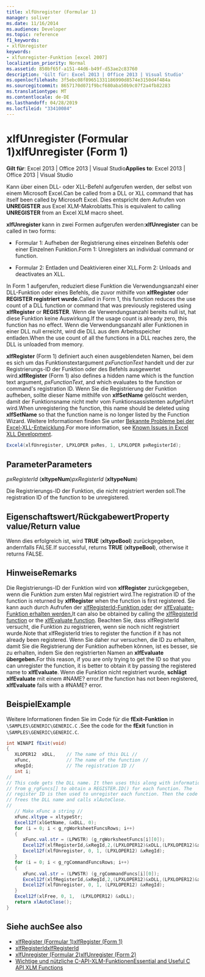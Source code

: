 ```yaml
---
title: xlfUnregister (Formular 1)
manager: soliver
ms.date: 11/16/2014
ms.audience: Developer
ms.topic: reference
f1_keywords:
- xlfUnregister
keywords:
- xlfunregister-Funktion [excel 2007]
localization_priority: Normal
ms.assetid: 850bf65f-a151-44d6-b49f-d53ae2c83760
description: 'Gilt für: Excel 2013 | Office 2013 | Visual Studio'
ms.openlocfilehash: 3f5ebc08f89651331186990d8574e3150d4f484a
ms.sourcegitcommit: 8657170d071f9bcf680aba50b9c07f2a4fb82283
ms.translationtype: MT
ms.contentlocale: de-DE
ms.lasthandoff: 04/28/2019
ms.locfileid: "33410084"
---
```

# <a name="xlfunregister-form-1"></a><span data-ttu-id="d4e11-104">xlfUnregister (Formular 1)</span><span class="sxs-lookup"><span data-stu-id="d4e11-104">xlfUnregister (Form 1)</span></span>

<span data-ttu-id="d4e11-105">**Gilt für**: Excel 2013 | Office 2013 | Visual Studio</span><span class="sxs-lookup"><span data-stu-id="d4e11-105">**Applies to**: Excel 2013 | Office 2013 | Visual Studio</span></span> 
  
<span data-ttu-id="d4e11-106">Kann über einen DLL- oder XLL-Befehl aufgerufen werden, der selbst von einem Microsoft Excel.</span><span class="sxs-lookup"><span data-stu-id="d4e11-106">Can be called from a DLL or XLL command that has itself been called by Microsoft Excel.</span></span> <span data-ttu-id="d4e11-107">Dies entspricht dem Aufrufen von **UNREGISTER** aus Excel XLM-Makroblatts.</span><span class="sxs-lookup"><span data-stu-id="d4e11-107">This is equivalent to calling **UNREGISTER** from an Excel XLM macro sheet.</span></span> 
  
<span data-ttu-id="d4e11-108">**xlfUnregister** kann in zwei Formen aufgerufen werden:</span><span class="sxs-lookup"><span data-stu-id="d4e11-108">**xlfUnregister** can be called in two forms:</span></span> 
  
- <span data-ttu-id="d4e11-109">Formular 1: Aufheben der Registrierung eines einzelnen Befehls oder einer Einzelnen Funktion.</span><span class="sxs-lookup"><span data-stu-id="d4e11-109">Form 1: Unregisters an individual command or function.</span></span>
    
- <span data-ttu-id="d4e11-110">Formular 2: Entladen und Deaktivieren einer XLL.</span><span class="sxs-lookup"><span data-stu-id="d4e11-110">Form 2: Unloads and deactivates an XLL.</span></span>
    
<span data-ttu-id="d4e11-111">In Form 1 aufgerufen, reduziert diese Funktion die Verwendungsanzahl einer DLL-Funktion oder eines Befehls, die zuvor mithilfe von **xlfRegister** oder **REGISTER registriert wurde.**</span><span class="sxs-lookup"><span data-stu-id="d4e11-111">Called in Form 1, this function reduces the use count of a DLL function or command that was previously registered using **xlfRegister** or **REGISTER**.</span></span> <span data-ttu-id="d4e11-112">Wenn die Verwendungsanzahl bereits null ist, hat diese Funktion keine Auswirkung.</span><span class="sxs-lookup"><span data-stu-id="d4e11-112">If the usage count is already zero, this function has no effect.</span></span> <span data-ttu-id="d4e11-113">Wenn die Verwendungsanzahl aller Funktionen in einer DLL null erreicht, wird die DLL aus dem Arbeitsspeicher entladen.</span><span class="sxs-lookup"><span data-stu-id="d4e11-113">When the use count of all the functions in a DLL reaches zero, the DLL is unloaded from memory.</span></span>
  
<span data-ttu-id="d4e11-114">**xlfRegister** (Form 1) definiert auch einen ausgeblendeten Namen, bei dem es sich um das Funktionstextargument  _pxFunctionText_ handelt und der zur Registrierungs-ID der Funktion oder des Befehls ausgewertet wird.</span><span class="sxs-lookup"><span data-stu-id="d4e11-114">**xlfRegister** (Form 1) also defines a hidden name which is the function text argument,  _pxFunctionText_, and which evaluates to the function or command's registration ID.</span></span> <span data-ttu-id="d4e11-115">Wenn Sie die Registrierung der Funktion aufheben, sollte dieser Name mithilfe von **xlfSetName** gelöscht werden, damit der Funktionsname nicht mehr vom Funktionsassistenten aufgeführt wird.</span><span class="sxs-lookup"><span data-stu-id="d4e11-115">When unregistering the function, this name should be deleted using **xlfSetName** so that the function name is no longer listed by the Function Wizard.</span></span> <span data-ttu-id="d4e11-116">Weitere Informationen finden Sie unter [Bekannte Probleme bei der Excel-XLL-Entwicklung](known-issues-in-excel-xll-development.md).</span><span class="sxs-lookup"><span data-stu-id="d4e11-116">For more information, see [Known Issues in Excel XLL Development](known-issues-in-excel-xll-development.md).</span></span>
  
```cs
Excel4(xlfUnregister, LPXLOPER pxRes, 1, LPXLOPER pxRegisterId);
```

## <a name="parameters"></a><span data-ttu-id="d4e11-117">Parameter</span><span class="sxs-lookup"><span data-stu-id="d4e11-117">Parameters</span></span>

<span data-ttu-id="d4e11-118">_pxRegisterId_ (**xltypeNum**)</span><span class="sxs-lookup"><span data-stu-id="d4e11-118">_pxRegisterId_ (**xltypeNum**)</span></span>
  
<span data-ttu-id="d4e11-119">Die Registrierungs-ID der Funktion, die nicht registriert werden soll.</span><span class="sxs-lookup"><span data-stu-id="d4e11-119">The registration ID of the function to be unregistered.</span></span>
  
## <a name="property-valuereturn-value"></a><span data-ttu-id="d4e11-120">Eigenschaftswert/Rückgabewert</span><span class="sxs-lookup"><span data-stu-id="d4e11-120">Property value/Return value</span></span>

<span data-ttu-id="d4e11-121">Wenn dies erfolgreich ist, wird **TRUE** (**xltypeBool**) zurückgegeben, andernfalls FALSE.</span><span class="sxs-lookup"><span data-stu-id="d4e11-121">If successful, returns **TRUE** (**xltypeBool**), otherwise it returns FALSE.</span></span>
  
## <a name="remarks"></a><span data-ttu-id="d4e11-122">Hinweise</span><span class="sxs-lookup"><span data-stu-id="d4e11-122">Remarks</span></span>

<span data-ttu-id="d4e11-123">Die Registrierungs-ID der Funktion wird von **xlfRegister** zurückgegeben, wenn die Funktion zum ersten Mal registriert wird.</span><span class="sxs-lookup"><span data-stu-id="d4e11-123">The registration ID of the function is returned by **xlfRegister** when the function is first registered.</span></span> <span data-ttu-id="d4e11-124">Sie kann auch durch Aufrufen der [xlfRegisterId-Funktion oder](xlfregisterid.md) der [xlfEvaluate-Funktion erhalten werden.](xlfevaluate.md)</span><span class="sxs-lookup"><span data-stu-id="d4e11-124">It can also be obtained by calling the [xlfRegisterId function](xlfregisterid.md) or the [xlfEvaluate function](xlfevaluate.md).</span></span> <span data-ttu-id="d4e11-125">Beachten Sie, dass xlfRegisterId versucht, die Funktion zu registrieren, wenn sie noch nicht registriert wurde.</span><span class="sxs-lookup"><span data-stu-id="d4e11-125">Note that xlfRegisterId tries to register the function if it has not already been registered.</span></span> <span data-ttu-id="d4e11-126">Wenn Sie daher nur versuchen, die ID zu erhalten, damit Sie die Registrierung der Funktion aufheben können, ist es besser, sie zu erhalten, indem Sie den registrierten Namen an **xlfEvaluate übergeben.**</span><span class="sxs-lookup"><span data-stu-id="d4e11-126">For this reason, if you are only trying to get the ID so that you can unregister the function, it is better to obtain it by passing the registered name to **xlfEvaluate**.</span></span> <span data-ttu-id="d4e11-127">Wenn die Funktion nicht registriert wurde, **schlägt xlfEvaluate** mit einem #NAME? error.</span><span class="sxs-lookup"><span data-stu-id="d4e11-127">If the function has not been registered, **xlfEvaluate** fails with a #NAME? error.</span></span> 
  
## <a name="example"></a><span data-ttu-id="d4e11-128">Beispiel</span><span class="sxs-lookup"><span data-stu-id="d4e11-128">Example</span></span>

<span data-ttu-id="d4e11-129">Weitere Informationen finden Sie im Code für die **fExit-Funktion** in  `\SAMPLES\GENERIC\GENERIC.C` .</span><span class="sxs-lookup"><span data-stu-id="d4e11-129">See the code for the **fExit** function in  `\SAMPLES\GENERIC\GENERIC.C`.</span></span>
  
```cs
int WINAPI fExit(void)
{
   XLOPER12  xDLL,    // The name of this DLL //
   xFunc,             // The name of the function //
   xRegId;            // The registration ID //
   int i;
//
// This code gets the DLL name. It then uses this along with information
// from g_rgFuncs[] to obtain a REGISTER.ID() for each function. The
// register ID is then used to unregister each function. Then the code
// frees the DLL name and calls xlAutoClose.
//
   // Make xFunc a string //
   xFunc.xltype = xltypeStr;
   Excel12f(xlGetName, &xDLL, 0);
   for (i = 0; i < g_rgWorksheetFuncsRows; i++)
   {
      xFunc.val.str = (LPWSTR) (g_rgWorksheetFuncs[i][0]);
      Excel12f(xlfRegisterId,&xRegId,2,(LPXLOPER12)&xDLL,(LPXLOPER12)&xFunc);
      Excel12f(xlfUnregister, 0, 1, (LPXLOPER12) &xRegId);
   }
   for (i = 0; i < g_rgCommandFuncsRows; i++)
   {
      xFunc.val.str = (LPWSTR) (g_rgCommandFuncs[i][0]);
      Excel12f(xlfRegisterId,&xRegId,2,(LPXLOPER12)&xDLL,(LPXLOPER12)&xFunc);
      Excel12f(xlfUnregister, 0, 1, (LPXLOPER12) &xRegId);
   }
   Excel12f(xlFree, 0, 1,  (LPXLOPER12) &xDLL);
   return xlAutoClose();
}
```

## <a name="see-also"></a><span data-ttu-id="d4e11-130">Siehe auch</span><span class="sxs-lookup"><span data-stu-id="d4e11-130">See also</span></span>

- [<span data-ttu-id="d4e11-131">xlfRegister (Formular 1)</span><span class="sxs-lookup"><span data-stu-id="d4e11-131">xlfRegister (Form 1)</span></span>](xlfregister-form-1.md)
- [<span data-ttu-id="d4e11-132">xlfRegisterId</span><span class="sxs-lookup"><span data-stu-id="d4e11-132">xlfRegisterId</span></span>](xlfregisterid.md)
- [<span data-ttu-id="d4e11-133">xlfUnregister (Formular 2)</span><span class="sxs-lookup"><span data-stu-id="d4e11-133">xlfUnregister (Form 2)</span></span>](xlfunregister-form-2.md)
- [<span data-ttu-id="d4e11-134">Wichtige und nützliche C-API-XLM-Funktionen</span><span class="sxs-lookup"><span data-stu-id="d4e11-134">Essential and Useful C API XLM Functions</span></span>](essential-and-useful-c-api-xlm-functions.md)

